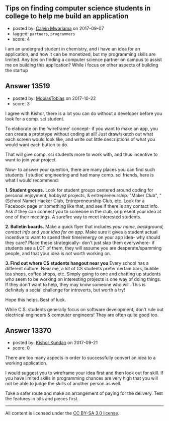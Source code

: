 ## Tips on finding computer science students in college to help me build an application

- posted by: [Calvin Mwariama](https://stackexchange.com/users/10521432/calvin-mwariama) on 2017-09-07
- tagged: `partners`, `programmers`
- score: 4

<p>I am an undergrad student in chemistry, and i have an idea for an application, and how it can be monetized, but my programming skills are limited. Any tips on finding a computer science partner on campus to assist me on building this application? While i focus on other aspects of building the startup</p>



## Answer 13519

- posted by: [MobiasTobias](https://stackexchange.com/users/12054501/mobiastobias) on 2017-10-22
- score: 3

<p>I agree with Kishor, there is a lot you can do without a developer before you look for a comp. sci student. </p>

<p>To elaborate on the 'wireframe' concept- if you want to make an app, you can create a prototype without coding at all! Just draw/sketch out what each screen would look like, and write out little descriptions of what you would want each button to do. </p>

<p>That will give comp. sci students more to work with, and thus incentive to want to join your project.</p>

<p>Now- to answer your question, there are many places you can find such students. I studied engineering and had many comp. sci friends, here is what I would recommend:</p>

<p><strong>1. Student groups.</strong> 
Look for student groups centered around coding for personal enjoyment, hobbyist projects, &amp; entrepreneurship. "Maker Club", "(School Name) Hacker Club, Entrepreneurship Club, etc. Look for a Facebook page or something like that, and see if there is any contact info. Ask if they can connect you to someone in the club, or present your idea at one of their meetings. A surefire way to meet interested students.</p>

<p><strong>2. Bulletin boards.</strong>
Make a quick flyer that includes <em>your name, background, contact info</em> and <em>your idea for an app</em>. Make sure it gives a student actual incentive to want to spend their time/energy on your app idea- why should they care? Place these strategically- don't just slap them everywhere- if students see a LOT of them, they will assume you are desperate/spamming people, and that your idea is not worth working on. </p>

<p><strong>3. Find out where CS students hangout near you</strong>
Every school has a different culture. Near me, a lot of CS students prefer certain bars, bubble tea shops, coffee shops, etc. Simply going to one and chatting up students who seem to be working on interesting projects is one way of doing things. If they don't want to help, they may know someone who will. This is definitely a social challenge for introverts, but worth a try!</p>

<p>Hope this helps. Best of luck. </p>

<p>While C.S. students generally focus on software development, don't rule out electrical engineers &amp; computer engineers! They are often quite good too. </p>



## Answer 13370

- posted by: [Kishor Kundan](https://stackexchange.com/users/1220393/kishor-kundan) on 2017-09-21
- score: 0

<p>There are too many aspects in order to successfully convert an idea to a working application. </p>

<p>I would suggest you to wireframe your idea first and then look out for skill. If you have limited skills in programming chances are very high that you will not be able to judge the skills of another person as well. </p>

<p>Take a safer route and make an arrangement of paying for the delivery. Test the features in bits and pieces first. </p>




---

All content is licensed under the [CC BY-SA 3.0 license](https://creativecommons.org/licenses/by-sa/3.0/).
